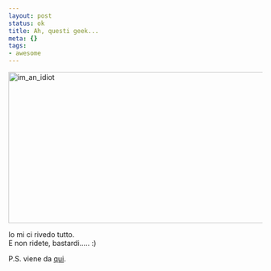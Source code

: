 ```yaml
--- 
layout: post
status: ok
title: Ah, questi geek...
meta: {}
tags: 
- awesome
---
```

<img src="http://fast.mgpf.it//2009/01/im_an_idiot-506x300.png" alt="im_an_idiot" title="im_an_idiot" width="506" height="300" class="aligncenter size-medium wp-image-1261" />  
  
Io mi ci rivedo tutto.  
E non ridete, bastardi..... :)   
  
P.S. viene da [qui](http://xkcd.com/530/).  
 
